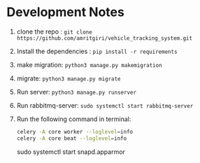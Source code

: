 # Development Notes

1. clone the repo : `git clone https://github.com/amritgiri/vehicle_tracking_system.git`
2. Install the dependencies : `pip install -r requirements`
3. make migration: `python3 manage.py makemigration`
4. migrate: `python3 manage.py migrate`
5. Run server: `python3 manage.py runserver`
6. Run rabbitmq-server: `sudo systemctl start rabbitmq-server`
7. Run the following command in terminal: 
    ```bash
    celery -A core worker --loglevel=info
    celery -A core beat --loglevel=info
    ```

    sudo systemctl start snapd.apparmor 
